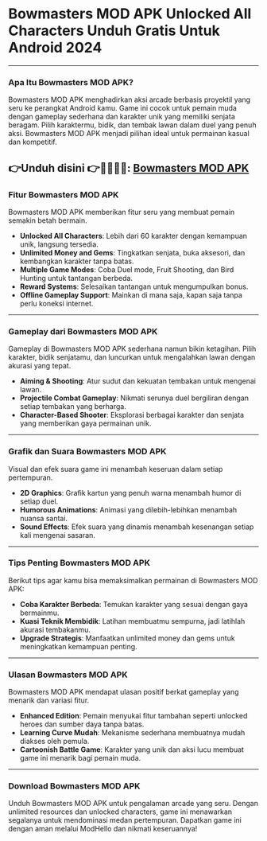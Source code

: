 # Bowmasters MOD APK Unlocked All Characters Unduh Gratis Untuk Android 2024

---

### Apa Itu Bowmasters MOD APK?

Bowmasters MOD APK menghadirkan aksi arcade berbasis proyektil yang seru ke perangkat Android kamu. Game ini cocok untuk pemain muda dengan gameplay sederhana dan karakter unik yang memiliki senjata beragam. Pilih karaktermu, bidik, dan tembak lawan dalam duel yang penuh aksi. Bowmasters MOD APK menjadi pilihan ideal untuk permainan kasual dan kompetitif.



👉Unduh disini 👉🧑🏻‍🦲🏹: [Bowmasters MOD APK](https://modhello.com/bowmaster-apk/)
---

### Fitur Bowmasters MOD APK

Bowmasters MOD APK memberikan fitur seru yang membuat pemain semakin betah bermain.

- **Unlocked All Characters**: Lebih dari 60 karakter dengan kemampuan unik, langsung tersedia.
- **Unlimited Money and Gems**: Tingkatkan senjata, buka aksesori, dan kembangkan karakter tanpa batas.
- **Multiple Game Modes**: Coba Duel mode, Fruit Shooting, dan Bird Hunting untuk tantangan berbeda.
- **Reward Systems**: Selesaikan tantangan untuk mengumpulkan bonus.
- **Offline Gameplay Support**: Mainkan di mana saja, kapan saja tanpa perlu koneksi internet.

---

### Gameplay dari Bowmasters MOD APK

Gameplay di Bowmasters MOD APK sederhana namun bikin ketagihan. Pilih karakter, bidik senjatamu, dan luncurkan untuk mengalahkan lawan dengan akurasi yang tepat.

- **Aiming & Shooting**: Atur sudut dan kekuatan tembakan untuk mengenai lawan.
- **Projectile Combat Gameplay**: Nikmati serunya duel bergiliran dengan setiap tembakan yang berharga.
- **Character-Based Shooter**: Eksplorasi berbagai karakter dan senjata yang memberikan gaya permainan unik.

---

### Grafik dan Suara Bowmasters MOD APK

Visual dan efek suara game ini menambah keseruan dalam setiap pertempuran.

- **2D Graphics**: Grafik kartun yang penuh warna menambah humor di setiap duel.
- **Humorous Animations**: Animasi yang dilebih-lebihkan menambah nuansa santai.
- **Sound Effects**: Efek suara yang dinamis menambah kesenangan setiap kali mengenai sasaran.

---

### Tips Penting Bowmasters MOD APK

Berikut tips agar kamu bisa memaksimalkan permainan di Bowmasters MOD APK:

- **Coba Karakter Berbeda**: Temukan karakter yang sesuai dengan gaya bermainmu.
- **Kuasi Teknik Membidik**: Latihan membuatmu sempurna, jadi latihlah akurasi tembakanmu.
- **Upgrade Strategis**: Manfaatkan unlimited money dan gems untuk meningkatkan kemampuan penting.

---

### Ulasan Bowmasters MOD APK

Bowmasters MOD APK mendapat ulasan positif berkat gameplay yang menarik dan variasi fitur.

- **Enhanced Edition**: Pemain menyukai fitur tambahan seperti unlocked heroes dan sumber daya tanpa batas.
- **Learning Curve Mudah**: Mekanisme sederhana membuatnya mudah diakses oleh pemula.
- **Cartoonish Battle Game**: Karakter yang unik dan aksi lucu membuat game ini menarik bagi pemain muda.

---

### Download Bowmasters MOD APK

Unduh Bowmasters MOD APK untuk pengalaman arcade yang seru. Dengan unlimited resources dan unlocked characters, game ini menawarkan segalanya untuk mendominasi medan pertempuran. Dapatkan game ini dengan aman melalui ModHello dan nikmati keseruannya!
